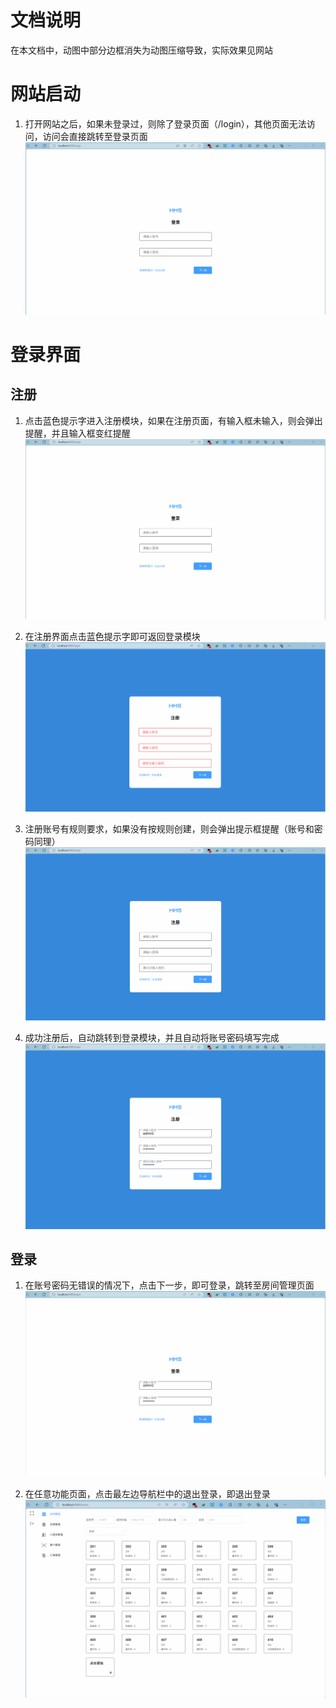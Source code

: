 # 文档说明
在本文档中，动图中部分边框消失为动图压缩导致，实际效果见网站
# 网站启动
1. 打开网站之后，如果未登录过，则除了登录页面（/login），其他页面无法访问，访问会直接跳转至登录页面
![Alt text](readmeImage/PixPin_2023-12-14_16-17-53.gif)
# 登录界面
## 注册
1. 点击蓝色提示字进入注册模块，如果在注册页面，有输入框未输入，则会弹出提醒，并且输入框变红提醒
![Alt text](readmeImage/PixPin_2023-12-14_16-23-30.gif)

2. 在注册界面点击蓝色提示字即可返回登录模块
![Alt text](readmeImage/PixPin_2023-12-14_16-27-09.gif)

3. 注册账号有规则要求，如果没有按规则创建，则会弹出提示框提醒（账号和密码同理）
![Alt text](readmeImage/PixPin_2023-12-14_16-31-33.gif)

4. 成功注册后，自动跳转到登录模块，并且自动将账号密码填写完成
![Alt text](readmeImage/PixPin_2023-12-14_16-36-01.gif)

## 登录
1. 在账号密码无错误的情况下，点击下一步，即可登录，跳转至房间管理页面
![Alt text](readmeImage/PixPin_2023-12-14_16-36-24.gif)

2. 在任意功能页面，点击最左边导航栏中的退出登录，即退出登录
![Alt text](readmeImage/PixPin_2023-12-15_08-12-49.gif)
